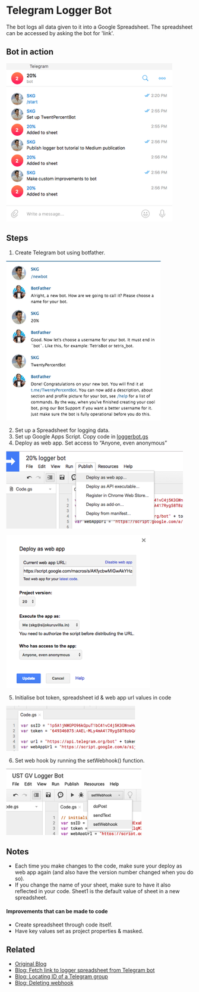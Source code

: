 # Telegram Logger Bot

The bot logs all data given to it into a Google Spreadsheet. The spreadsheet can be accessed by asking the bot for 'link'. 

## Bot in action

![Logger Bot](https://github.com/skgnotes/Telegram-Logger-Bot/blob/master/screengrabs/botinaction.png?raw=true)

## Steps
1. Create Telegram bot using botfather.

![](https://github.com/skgnotes/Telegram-Logger-Bot/blob/master/screengrabs/botfather.png?raw=true)

2. Set up a Spreadsheet for logging data.
3. Set up Google Apps Script. Copy code in [loggerbot.gs](https://github.com/skgnotes/Telegram-Logger-Bot/blob/master/loggerbot.gs)
4. Deploy as web app. Set access to “Anyone, even anonymous”

![](https://github.com/skgnotes/Telegram-Logger-Bot/blob/master/screengrabs/deploy.png?raw=true)

![](https://github.com/skgnotes/Telegram-Logger-Bot/blob/master/screengrabs/settingaccess.png?raw=true)

5. Initialise bot token, spreadsheet id & web app url values in code

![Initialize project variables](https://github.com/skgnotes/Telegram-Logger-Bot/blob/master/screengrabs/initialisevariables.png?raw=true)

6. Set web hook by running the setWebhook() function.

![Initialize project variables](https://github.com/skgnotes/Telegram-Logger-Bot/blob/master/screengrabs/setwebhook.png?raw=true)

## Notes

* Each time you make changes to the code, make sure your deploy as web app again (and also have the version number changed when you do so).
* If you change the name of your sheet, make sure to have it also reflected in your code. Sheet1 is the default value of sheet in a new spreadsheet.

#### Improvements that can be made to code

* Create spreadsheet through code itself.
* Have key values set as project properties & masked.

## Related

* [Original Blog](https://notes.sijokuruvilla.in/telegram-logger-bot)
* [Blog: Fetch link to logger spreadsheet from Telegram bot](https://notes.sijokuruvilla.in/fetch-link-to-logger-spreadsheet-from-telegram-bot)
* [Blog: Locating ID of a Telegram group](https://notes.sijokuruvilla.in/locating-id-of-a-telegram-group)
* [Blog: Deleting webhook](https://notes.sijokuruvilla.in/deleting-webhook)
